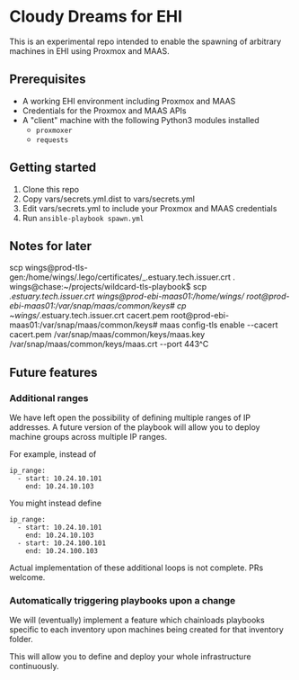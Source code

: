 # Cloudy Dreams for EHI
This is an experimental repo intended to enable the spawning of arbitrary machines in EHI using Proxmox and MAAS.

## Prerequisites
* A working EHI environment including Proxmox and MAAS
* Credentials for the Proxmox and MAAS APIs
* A "client" machine with the following Python3 modules installed
    * `proxmoxer`
    * `requests`

## Getting started
1. Clone this repo
2. Copy vars/secrets.yml.dist to vars/secrets.yml
3. Edit vars/secrets.yml to include your Proxmox and MAAS credentials
4. Run `ansible-playbook spawn.yml`

## Notes for later
scp wings@prod-tls-gen:/home/wings/.lego/certificates/_.estuary.tech.issuer.crt .
wings@chase:~/projects/wildcard-tls-playbook$ scp _.estuary.tech.issuer.crt wings@prod-ebi-maas01:/home/wings/
root@prod-ebi-maas01:/var/snap/maas/common/keys# cp ~wings/_.estuary.tech.issuer.crt cacert.pem
root@prod-ebi-maas01:/var/snap/maas/common/keys# maas config-tls enable --cacert cacert.pem /var/snap/maas/common/keys/maas.key /var/snap/maas/common/keys/maas.crt --port 443^C

## Future features
### Additional ranges
We have left open the possibility of defining multiple ranges of IP addresses. A future version of the playbook will allow you to deploy machine groups across multiple IP ranges.

For example, instead of

```
ip_range:
  - start: 10.24.10.101
    end: 10.24.10.103
```

You might instead define

```
ip_range:
  - start: 10.24.10.101
    end: 10.24.10.103
  - start: 10.24.100.101
    end: 10.24.100.103
```

Actual implementation of these additional loops is not complete. PRs welcome.

### Automatically triggering playbooks upon a change
We will (eventually) implement a feature which chainloads playbooks specific to each inventory upon machines being created for that inventory folder.

This will allow you to define and deploy your whole infrastructure continuously.